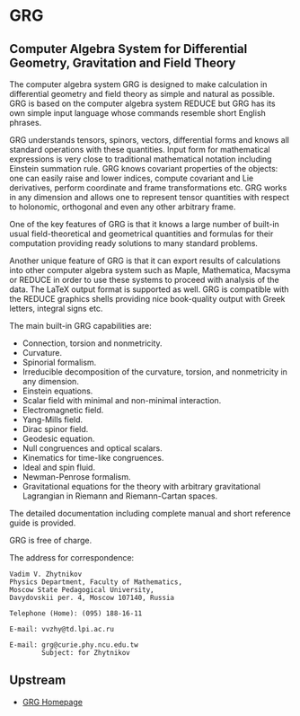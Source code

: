 # GRG

## Computer Algebra System for Differential Geometry, Gravitation and Field Theory

The computer algebra system GRG is designed to make calculation in differential geometry and field theory as simple and natural as possible. GRG is based on the computer algebra system REDUCE but GRG has its own simple input language whose commands resemble short English phrases.

GRG understands tensors, spinors, vectors, differential forms and knows all standard operations with these quantities. Input form for mathematical expressions is very close to traditional mathematical notation including Einstein summation rule. GRG knows covariant properties of the objects: one can easily raise and lower indices, compute covariant and Lie derivatives, perform coordinate and frame transformations etc. GRG works in any dimension and allows one to represent tensor quantities with respect to holonomic, orthogonal and even any other arbitrary frame.

One of the key features of GRG is that it knows a large number of built-in usual field-theoretical and geometrical quantities and formulas for their computation providing ready solutions to many standard problems.

Another unique feature of GRG is that it can export results of calculations into other computer algebra system such as Maple, Mathematica, Macsyma or REDUCE in order to use these systems to proceed with analysis of the data. The LaTeX output format is supported as well. GRG is compatible with the REDUCE graphics shells providing nice book-quality output with Greek letters, integral signs etc.

The main built-in GRG capabilities are:

- Connection, torsion and nonmetricity.
- Curvature.
- Spinorial formalism.
- Irreducible decomposition of the curvature, torsion, and nonmetricity in any dimension.
- Einstein equations.
- Scalar field with minimal and non-minimal interaction.
- Electromagnetic field.
- Yang-Mills field.
- Dirac spinor field.
- Geodesic equation.
- Null congruences and optical scalars.
- Kinematics for time-like congruences.
- Ideal and spin fluid.
- Newman-Penrose formalism.
- Gravitational equations for the theory with arbitrary gravitational Lagrangian in Riemann and Riemann-Cartan spaces.

The detailed documentation including complete manual and short reference guide is provided.

GRG is free of charge.

The address for correspondence:

```text
Vadim V. Zhytnikov
Physics Department, Faculty of Mathematics,
Moscow State Pedagogical University,
Davydovskii per. 4, Moscow 107140, Russia

Telephone (Home): (095) 188-16-11

E-mail: vvzhy@td.lpi.ac.ru

E-mail: grg@curie.phy.ncu.edu.tw
        Subject: for Zhytnikov
```

## Upstream

- [GRG Homepage](https://reduce-algebra.sourceforge.io/grg32/grg32.php)

